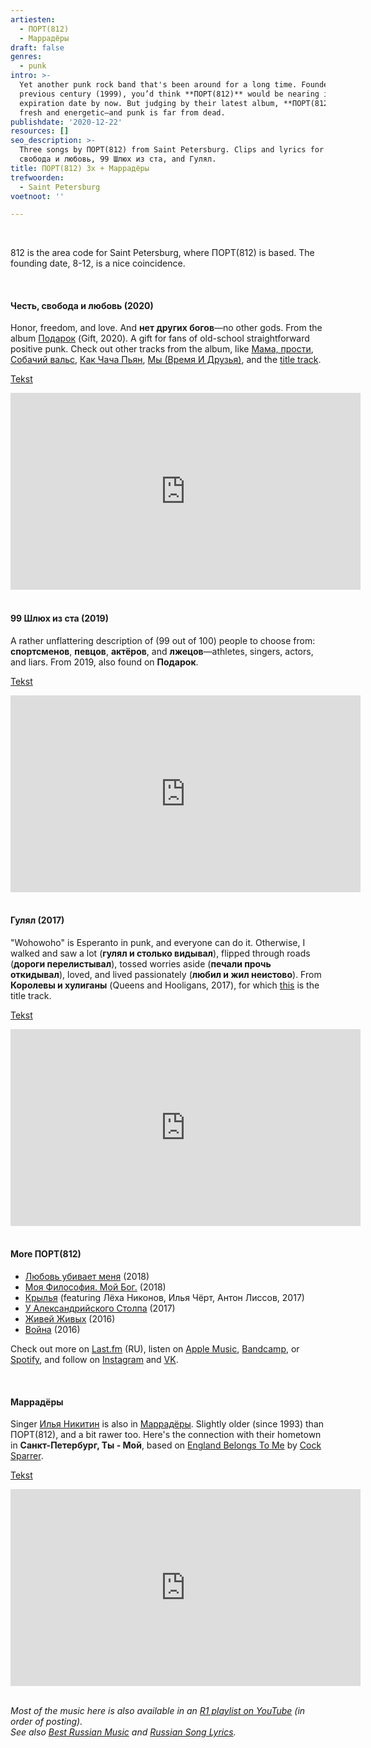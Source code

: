 ```yaml
---
artiesten:
  - ПОРТ(812)
  - Маррадёры
draft: false
genres:
  - punk
intro: >-
  Yet another punk rock band that's been around for a long time. Founded in the
  previous century (1999), you’d think **ПОРТ(812)** would be nearing its
  expiration date by now. But judging by their latest album, **ПОРТ(812)** is still
  fresh and energetic—and punk is far from dead.
publishdate: '2020-12-22'
resources: []
seo_description: >-
  Three songs by ПОРТ(812) from Saint Petersburg. Clips and lyrics for Честь,
  свобода и любовь, 99 Шлюх из ста, and Гулял.
title: ПОРТ(812) 3x + Маррадёры
trefwoorden:
  - Saint Petersburg
voetnoot: ''

---
```


<br/>

812 is the area code for Saint Petersburg, where ПОРТ(812) is based. The founding date, 8-12, is a nice coincidence.

<br/>

#### Честь, свобода и любовь (2020)

Honor, freedom, and love. And **нет других богов**—no other gods. From the album [Подарок](https://youtu.be/Sh8GWDlHh8s) (Gift, 2020). A gift for fans of old-school straightforward positive punk. Check out other tracks from the album, like [Мама, прости](https://youtu.be/NG8tPu4CxGc), [Собачий вальс](https://youtu.be/alJRurvysxY), [Как Чача Пьян](https://youtu.be/tfOPyxk0ysw), [Мы (Время И Друзья)](https://youtu.be/JKV0d0Fk4cw), and the [title track](https://youtu.be/orX5wb7hoIg).

[Tekst](https://on-hit.ru/texts/port-812-chest-svoboda-i-ljubov/)

<iframe width="560" height="315" src="https://www.youtube.com/embed/W0vG2MtlI3A" frameborder="0" allow="accelerometer; autoplay; clipboard-write; encrypted-media; gyroscope; picture-in-picture" allowfullscreen></iframe>

<br/>
<br/>

#### 99 Шлюх из ста (2019)

A rather unflattering description of (99 out of 100) people to choose from: **спортсменов**, **певцов**, **актёров**, and **лжецов**—athletes, singers, actors, and liars. From 2019, also found on **Подарок**.

[Tekst](https://on-hit.ru/texts/port-812-99-shljuh-iz-sta/)

<iframe width="560" height="315" src="https://www.youtube.com/embed/lwF85aRfDAg" frameborder="0" allow="accelerometer; autoplay; clipboard-write; encrypted-media; gyroscope; picture-in-picture" allowfullscreen></iframe>

<br/>
<br/>

#### Гулял (2017)

"Wohowoho" is Esperanto in punk, and everyone can do it. Otherwise, I walked and saw a lot (**гулял и столько видывал**), flipped through roads (**дороги перелистывал**), tossed worries aside (**печали прочь откидывал**), loved, and lived passionately (**любил и жил неистово**). From **Королевы и хулиганы** (Queens and Hooligans, 2017), for which [this](https://youtu.be/MbC4-lNB7sY) is the title track.

[Tekst](https://altwall.net/texts.php?show=port812&number=261386)

<iframe width="560" height="315" src="https://www.youtube.com/embed/dZ6o0ov-43M" frameborder="0" allow="accelerometer; autoplay; clipboard-write; encrypted-media; gyroscope; picture-in-picture" allowfullscreen></iframe>

<br/>
<br/>

#### More ПОРТ(812)

- [Любовь убивает меня](https://youtu.be/IL271Z_w0wc) (2018)
- [Моя Философия. Мой Бог.](https://youtu.be/sIAeT8cmTrg) (2018)
- [Крылья](https://youtu.be/nVvhN7gay0k) (featuring Лёха Никонов, Илья Чёрт, Антон Лиссов, 2017)
- [У Александрийского Столпа](https://youtu.be/KhTvbyk5oyc) (2017)
- [Живей Живых](https://youtu.be/iUFvUHIIyXc) (2016)
- [Война](https://youtu.be/ZnvdPuMvVNw) (2016)

Check out more on [Last.fm](https://www.last.fm/ru/music/%D0%9F%D0%BE%D1%80%D1%82+(812)/+wiki) (RU), listen on [Apple Music](https://music.apple.com/us/artist/port-812/868698385), [Bandcamp](https://port812.bandcamp.com/), or [Spotify](https://open.spotify.com/artist/0FL0RW586GKmTCUmSI3blG), and follow on [Instagram](https://www.instagram.com/port812official/) and [VK](https://vk.com/port812).

<br/>

#### Маррадёры

Singer [Илья Никитин](https://ohtapress.ru/2020/05/04/nikitin/) is also in [Маррадёры](https://www.last.fm/ru/music/%D0%9C%D0%B0%D1%80%D1%80%D0%B0%D0%B4%D1%91%D1%80%D1%8B/+wiki). Slightly older (since 1993) than ПОРТ(812), and a bit rawer too. Here's the connection with their hometown in **Санкт-Петербург, Ты - Мой**, based on [England Belongs To Me](https://youtu.be/eU8P0Ufwpl8) by [Cock Sparrer](https://en.wikipedia.org/wiki/Cock_Sparrer).

[Tekst](http://teksti-pesenok.ru/12/Marradery/tekst-pesni-Sankt-Peterburg-Ty---Moy)

<iframe width="560" height="315" src="https://www.youtube.com/embed/YUsFHZTUsRA" frameborder="0" allow="accelerometer; autoplay; clipboard-write; encrypted-media; gyroscope; picture-in-picture" allowfullscreen></iframe>

<br/>
<br/>

*Most of the music here is also available in an [R1 playlist on YouTube](https://www.youtube.com/playlist?list=PLeE-zqOrSLhxfIpK2vuUJNCKSzyVBi0yM) (in order of posting).* <br/>
*See also [Best Russian Music](https://www.youtube.com/playlist?list=PLeE-zqOrSLhxTFYDvlwUu4hYby9DojwoD) and [Russian Song Lyrics](https://www.youtube.com/playlist?list=PLeE-zqOrSLhzkRCATzT8__oNifBChVHGK).*
